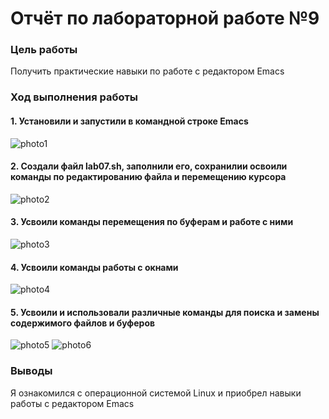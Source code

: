 # Отчёт по лабораторной работе №9

### Цель работы
Получить практические навыки по работе с редактором Emacs

### Ход выполнения работы

#### 1. Установили и запустили в командной строке Emacs
![photo1](https://sun9-83.userapi.com/s/v1/if2/Mgae6n7hE19js8sA9MBaUIqj6SkP9pmmFtgdW6G5aH-juxT9w6djE6yUth6OYc1e_UH8dZlvRhjLm_t2ELn_9Ryw.jpg?size=406x299&quality=96&type=album)

#### 2. Создали файл lab07.sh, заполнили его, сохранилии освоили команды по редактированию файла и перемещению курсора
![photo2](https://sun9-30.userapi.com/s/v1/if2/xkgGcT6CdyeZ5tvQjDxiKF549kRpgKypqE4XkUVw5IriM9gK38dEgwAJm13_0ntfY4dQBZC6uaFUTNaEOlLpGCax.jpg?size=413x440&quality=96&type=album)

#### 3. Усвоили команды перемещения по буферам и работе с ними
![photo3](https://sun9-4.userapi.com/s/v1/if2/Z9a3ULN1fdO1cziWwQeWtm52v1EBuppDXyaZ0IWCYphA2DNm4cpro5TGp6YmMEP5euKkLMDDM82zFXYxuXh_riQk.jpg?size=413x443&quality=96&type=album)

#### 4. Усвоили команды работы с окнами
![photo4](https://sun9-17.userapi.com/s/v1/if2/oJuCp8kQtpdzMYdmVc7AbReqOlKGFae2IlTXVN2ANGl02Pb1ydqlqGi721NhJW0qCDbxI0WvTjG5wYutbzXnRu1H.jpg?size=413x441&quality=96&type=album)

#### 5. Усвоили и использовали различные команды для поиска и замены содержимого файлов и буферов
![photo5](https://sun9-68.userapi.com/s/v1/if2/dO-Wo8z3VF0XgscJXFC4mPP66qMyOBnmMKlfhxvmCqX0xwrSLgVbDJeGzOpYNLxjKVeLTAI58HxBrcssBDlf3I-5.jpg?size=411x441&quality=96&type=album)
![photo6](https://sun9-61.userapi.com/s/v1/if2/7jGCumRQgMQZAd7ZfIHtnO_EkPZRGvGx4Y89zFbB74YegTxDgFoHKT9gbvQFI7hkCd-1_KH5P8qrAPRqcBhExYOd.jpg?size=413x441&quality=96&type=album)

### Выводы
Я ознакомился с операционной системой Linux и приобрел навыки работы с редактором Emacs
